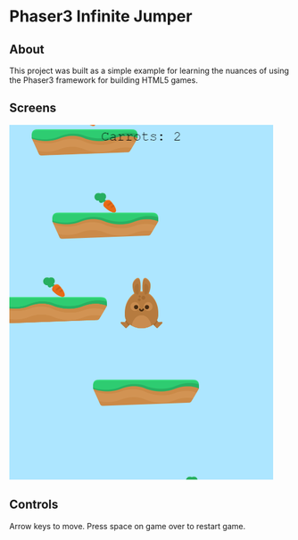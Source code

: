 # Phaser3 Infinite Jumper

## About

This project was built as a simple example for learning the nuances of using the Phaser3 framework for building HTML5 games.

## Screens

![Screen](assets/screen.png)

## Controls

Arrow keys to move. Press space on game over to restart game.
